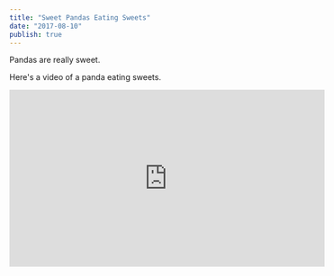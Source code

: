 ```yaml
---
title: "Sweet Pandas Eating Sweets"
date: "2017-08-10"
publish: true
---
```


Pandas are really sweet.

Here's a video of a panda eating sweets.

<iframe width="560" height="315" src="https://www.youtube.com/embed/4n0xNbfJLR8" frameborder="0" allowfullscreen></iframe>
